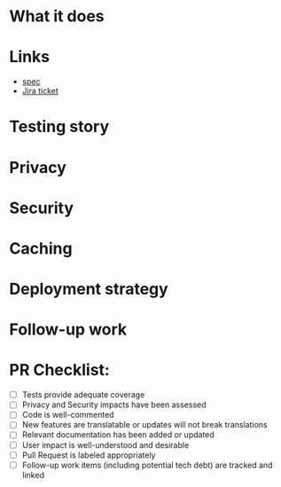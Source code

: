 # What it does

<!--
  A summary of the change, including any relevant background, motivation, and context.
  If relevant, include a description, screenshots, and/or video of the existing and new behavior.
-->

# Links

<!--
  Links to relevant external resources; ie, specification documents, Jira tickets, related PRs, Honeybadger errors, etc.
-->

- [spec]()
- [Jira ticket]()

# Testing story

<!--
  Does your change include appropriate tests?
  If so, please describe how the tests included in this PR are sufficient.
  If not, please explain why this change does not need to be tested.
-->

<!-- Other aspects to consider. Delete any sections that are not relevant to your change. -->

# Privacy

<!--
  1.	Does this change involve the collection, use, or sharing of new Personal Data?
  2.	Does this change involve a new or changed use or sharing of existing Personal Data?
-->

# Security

<!-- Link to Jira task(s) where sensitive security issues are discussed privately. -->

# Caching

# Deployment strategy

# Follow-up work

<!--
  List (ideally with Jira links) any clean-up or technical debt that will be addressed in future work.
-->

# PR Checklist:

<!-- Change [ ] to [X] during creation to check boxes. -->

- [ ] Tests provide adequate coverage
- [ ] Privacy and Security impacts have been assessed
- [ ] Code is well-commented
- [ ] New features are translatable or updates will not break translations
- [ ] Relevant documentation has been added or updated
- [ ] User impact is well-understood and desirable
- [ ] Pull Request is labeled appropriately
- [ ] Follow-up work items (including potential tech debt) are tracked and linked
